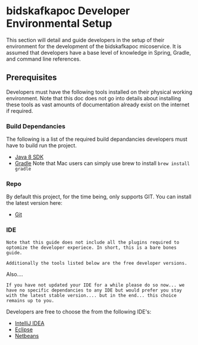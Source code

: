 # bidskafkapoc Developer Environmental Setup

This section will detail and guide developers in the setup of their environment for the development of the bidskafkapoc micoservice. It is assumed that developers have a base level of knowledge in Spring, Gradle, and command line references.

## Prerequisites

Developers must have the following tools installed on their physical working environment. Note that this doc does not go into details about installing these tools as vast amounts of documentation already exist on the internet if required. 

### Build Dependancies

The following is a list of the required build depandancies developers must have to build run the project. 

* [Java 8 SDK](http://www.oracle.com/technetwork/java/javase/downloads/jdk8-downloads-2133151.html)
* [Gradle](https://gradle.org/gradle-download/) Note that Mac users can simply use brew to install `brew install gradle`

### Repo

By default this project, for the time being, only supports GIT. You can install the latest version here:

* [Git](https://git-scm.com/book/en/v2/Getting-Started-Installing-Git)

### IDE

```
Note that this guide does not include all the plugins required to optomize the developer experiece. In short, this is a bare bones guide.

Additionally the tools listed below are the free developer versions.
```

Also....

```
If you have not updated your IDE for a while please do so now... we have no specific dependancies to any IDE but would prefer you stay with the latest stable version.... but in the end... this choice remains up to you.
```

Developers are free to choose the from the following IDE's:

* [IntelliJ IDEA](https://www.jetbrains.com/idea/download/)
* [Eclipse](https://eclipse.org/downloads/)
* [Netbeans](https://netbeans.org/downloads/)
